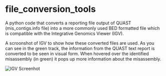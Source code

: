 # file_conversion_tools
A python code that converts a reporting file output of QUAST (mis_contigs.info file) into a more commonly used BED formatted file which is compatible with the Integrative Genomics Viewer (IGV).

A scroonshot of IGV to show how these converted files are used. As you can see in the green track, the information from the QUAST text report is converted to be seen in visual form.
When hovered over the identified misassembly (in green) it pops up more information about the misassembly.

![IGV Screenhot](https://i.ibb.co/Tr0yQhs/Screenshot-from-2019-06-13-12-51-02.png)

